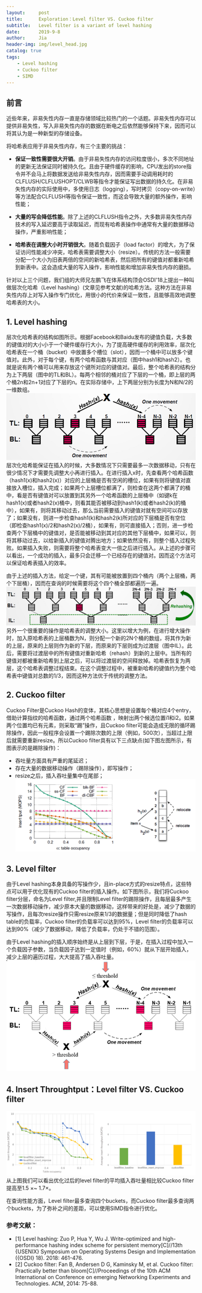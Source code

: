 ```yaml
---
layout:     post
title:      Exploration：Level filter VS. Cuckoo filter
subtitle:   Level filter is a variant of level hashing
date:       2019-9-8
author:     Jia
header-img: img/level_head.jpg
catalog: true
tags:
    - Level hashing
    - Cuckoo filter
    - SIMD
---
```



## 前言
   近些年来，非易失性内存一直是存储领域比较热门的一个话题。非易失性内存可以提供非易失性，写入非易失性内存的数据在断电之后依然能够保持下来，因而可以将其认为是一种新型的存储设备。

将哈希表应用于非易失性内存，有三个主要的挑战：

* **保证一致性需要很大开销**。由于非易失性内存的访问粒度很小，多次不同地址的更新无法保证同时被持久化。且由于硬件缓存的影响，CPU发出的store指令并不会马上将数据发送给非易失性内存，因而需要手动调用耗时的CLFLUSH/CLFLUSHOPT/CLWB等指令才能保证写出数据的持久化。在非易失性内存的实际使用中，多使用日志（logging），写时拷贝（copy-on-write）等方法配合CLFLUSH等指令保证一致性，而这会导致大量的额外操作，影响性能；

* **大量的写会降低性能**。除了上述的CLFLUSH指令之外，大多数非易失性内存技术的写入延迟要高于读取延迟，而现有哈希表操作中通常有大量的数据移动操作，严重影响性能；

* **哈希表在调整大小时开销很大**。随着负载因子（load factor）的增大，为了保证访问性能减少冲突，哈希表需要调整大小（resize）。传统的方法一般需要分配一个大小为旧表两倍的空间的新哈希表，然后把所有的键值对都重新哈希到新表中。这会造成大量的写入操作，影响性能和增加非易失性内存的磨损。

针对以上三个问题，我们组的大师兄左鹏飞在体系结构顶会OSDI'18上提出一种叫做层次化哈希（Level hashing）(文章见参考文献)的哈希方法。这种方法在非易失性内存上对写入操作专门优化，用很小的代价来保证一致性，且能够高效地调整哈希表的大小。

## 1. Level hashing
   层次化哈希表的结构如图所示。根据Facebook和Baidu发布的键值负载，大多数的键值对的大小小于一个硬件缓存行大小，为了提高硬件缓存的利用效率，层次化哈希表在一个桶（bucket）中放置多个槽位（slot），因而一个桶中可以放多个键值对。此外，对于每个键，有两个哈希函数与其对应（图中hash1和hash2）。也就是说有两个桶可以用来存放这个键所对应的键值对。最后，整个哈希表的结构分为上下两层（图中的TL和BL）。每两个相邻的桶对应了下层的一个桶，即上层的两个桶2n和2n+1对应了下层的n。在实际存储中，上下两层分别为长度为N和N/2的一维数组。
![image](https://raw.githubusercontent.com/JingnanJia/jingnanjia.github.io/master/img/level(4).png)
   层次化哈希能保证在插入的时候，大多数情况下只需要最多一次数据移动，只有在很少情况下才需要先调整大小再进行插入。在进行插入x时，先查看两个哈希函数（hash1(x)和hash2(x)）对应的上层桶是否有空闲的槽位，如果有则将键值对直接放入槽位，插入完成；如果两个上层槽位都满了，则检查在这两个都满了的桶中，看是否有键值对可以放置到其另外一个哈希函数的上层桶中（如键k在hash1(x)或者hash2(x)桶中，则看其能否被移动到hash1(k)或者hash2(k)的桶中），如果有，则将其移动过去，那么当前需要插入的键值对就有空间可以存放了；如果没有，则进一步检查hash1(k)和hash2(k)所对应的下层桶是否有空位（即检查hash1(x)/2和hash2(x)/2桶），如果有，则可直接插入；否则，进一步检查两个下层桶中的键值对，是否能被移动到其对应的其他下层桶中，如果可以，则将其移动过去，以给新插入的键值对腾出地方；如果依然没有，则整个插入过程失败。如果插入失败，则需要将整个哈希表变大一倍之后进行插入。从上述的步骤可以看出，一个成功的插入，最多只会迁移一个已经存在的键值对。因而这个方法可以保证哈希表插入的效率。

由于上述的插入方法，给定一个键，其有可能被放置到四个桶内（两个上层桶，两个下层桶），因而在查询的时候需要将这个四个桶全部都遍历一遍。
![image](https://raw.githubusercontent.com/JingnanJia/jingnanjia.github.io/master/img/level(6).png)
   另外一个很重要的操作是哈希表的调整大小。这里以增大为例，在进行增大操作时，加入原哈希表的上层桶数为N，则分配一个新的2N个桶的数组，将其作为新的上层，原来的上层则作为新的下层，而原来的下层则成为过渡层（图中IL）。此后，需要将过渡层中的所有键值对重新哈希（rehash）到新的上层中。当所有的键值对都被重新哈希到上层之后，可以将过渡层的空间释放掉。哈希表恢复为两层，这个哈希表调整过程结束。在这个调整过程中，被重新哈希的键值约为整个哈希表中键值对总数的1/3，因而这种方法优于传统的调整方法。

## 2. Cuckoo filter
Cuckoo Filter是Cuckoo Hash的变体，其核心思想是设置每个桶对应4个entry，借助计算指纹的哈希函数，通过两个哈希函数 ，映射出两个候选位置i1和i2。如果两个位置均已有元素，则采取“踢”操作，且Cuckoo filter可能会造成无限的循环踢除操作，因此一般程序会设置一个踢除次数的上限（例如，500次），当超过上限后就需要重新resize。所以Cuckoo filter具有以下三点缺点(如下图左图所示，有图表示的是踢除操作)：
 * 吞吐量方面具有严重的尾延迟；
 * 存在大量的数据移动操作（踢除操作），即写操作；
 * resize之后，插入吞吐量集中在尾部；
![image](https://raw.githubusercontent.com/JingnanJia/jingnanjia.github.io/master/img/level(8).png)
## 3. Level filter
   由于Level hashing本身具备的写操作少，且in-place方式的resize特点，这些特点可以用于优化现有的Cuckoo filter的插入操作。如下图所示，我们将Cuckoo filter分层，命名为Level filter,并且限制Level filter的踢除操作，且每层最多产生一次数据移动操作，减少原本大量的数据移动，这样带来的好处是，减少了数据的写操作，且每次resize操作只需resize原来1/3的数据量；但是同时降低了hash table的负载率，Cuckoo filter的负载率可以达到95%，Level filter的负载率可以达到90%（减少了数据移动，降低了负载率，仍处于不错的范围）。

   由于Level hashing的插入顺序始终是从上层到下层，于是，在插入过程中加入一个负载因子参数，当负载因子达到一定值时（例如，60%）就从下层开始插入，减少上层的遍历过程，大大提高了插入吞吐量。
![image](https://raw.githubusercontent.com/JingnanJia/jingnanjia.github.io/master/img/level(1).png)
## 4. Insert Throughtput：Level filter VS. Cuckoo filter
![image](https://raw.githubusercontent.com/JingnanJia/jingnanjia.github.io/master/img/level(5).png)
从上图我们可以看出优化过后的level filter的平均插入吞吐量相比较Cuckoo filter提高至1.5 ×~ 1.7×。

在查询性能方面，Level filter最多查询四个buckets，而Cuckoo filter最多查询两个buckets，为了弥补之间的差距，可以使用SIMD指令进行优化。

### 参考文献：
- [1] Level hashing: Zuo P, Hua Y, Wu J. Write-optimized and high-performance hashing index scheme for persistent memory[C]//13th {USENIX} Symposium on Operating Systems Design and Implementation ({OSDI} 18). 2018: 461-476.
- [2] Cuckoo filter: Fan B, Andersen D G, Kaminsky M, et al. Cuckoo filter: Practically better than bloom[C]//Proceedings of the 10th ACM International on Conference on emerging Networking Experiments and Technologies. ACM, 2014: 75-88.


